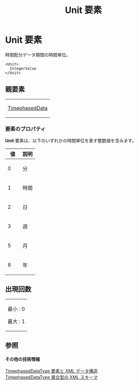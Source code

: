 ﻿---
title: Unit 要素
TOCTitle: Unit 要素
ms:assetid: 72cd21bf-0ee5-4fb8-bc97-b4ab8f88cece
ms:mtpsurl: https://msdn.microsoft.com/ja-jp/library/Bb968545(v=office.12)
ms:contentKeyID: 16739727
ms.date: 06/30/2008
mtps_version: v=office.12
ms.translationtype: HT
---

# Unit 要素

時間配分データ期間の時間単位。

    <Unit>
      IntegerValue
    </Unit>

## 親要素

<table>
<colgroup>
<col style="width: 100%" />
</colgroup>
<tbody>
<tr class="odd">
<td><p><a href="timephaseddata-element.md">TimephasedData</a></p></td>
</tr>
</tbody>
</table>


### 要素のプロパティ

**Unit** 要素は、以下のいずれかの時間単位を表す整数値を含みます。

<table>
<colgroup>
<col style="width: 50%" />
<col style="width: 50%" />
</colgroup>
<thead>
<tr class="header">
<th><strong>値</strong></th>
<th><strong>説明</strong></th>
</tr>
</thead>
<tbody>
<tr class="odd">
<td><p>0</p></td>
<td><p>分</p></td>
</tr>
<tr class="even">
<td><p>1</p></td>
<td><p>時間</p></td>
</tr>
<tr class="odd">
<td><p>2</p></td>
<td><p>日</p></td>
</tr>
<tr class="even">
<td><p>3</p></td>
<td><p>週</p></td>
</tr>
<tr class="odd">
<td><p>5</p></td>
<td><p>月</p></td>
</tr>
<tr class="even">
<td><p>8</p></td>
<td><p>年</p></td>
</tr>
</tbody>
</table>


## 出現回数

<table>
<colgroup>
<col style="width: 100%" />
</colgroup>
<tbody>
<tr class="odd">
<td><p>最小 : 0</p>
<p>最大 : 1</p></td>
</tr>
</tbody>
</table>


## 参照

#### その他の技術情報

[TimephasedDataType 要素と XML データ構造](timephaseddatatype-elements-and-xml-structure.md)  
[TimephasedDataType 複合型の XML スキーマ](xml-schema-for-the-timephaseddatatype-complex-type.md)

